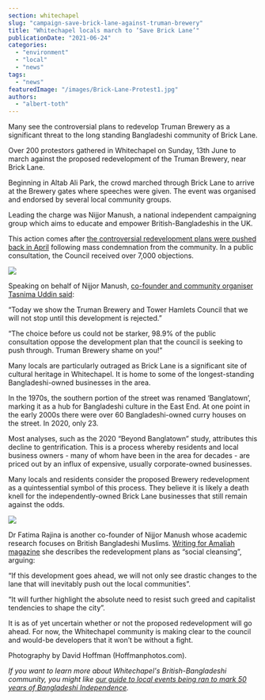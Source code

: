 ```yaml
---
section: whitechapel
slug: "campaign-save-brick-lane-against-truman-brewery"
title: "Whitechapel locals march to ‘Save Brick Lane’"
publicationDate: "2021-06-24"
categories: 
  - "environment"
  - "local"
  - "news"
tags: 
  - "news"
featuredImage: "/images/Brick-Lane-Protest1.jpg"
authors: 
  - "albert-toth"
---
```


Many see the controversial plans to redevelop Truman Brewery as a significant threat to the long standing Bangladeshi community of Brick Lane.

Over 200 protestors gathered in Whitechapel on Sunday, 13th June to march against the proposed redevelopment of the Truman Brewery, near Brick Lane.

Beginning in Altab Ali Park, the crowd marched through Brick Lane to arrive at the Brewery gates where speeches were given. The event was organised and endorsed by several local community groups.

Leading the charge was Nijjor Manush, a national independent campaigning group which aims to educate and empower British-Bangladeshis in the UK.

This action comes after [the controversial redevelopment plans were pushed back in April](https://www.eastlondonadvertiser.co.uk/news/local-council/decision-on-old-truman-brewery-site-future-deferred-7929394) following mass condemnation from the community. In a public consultation, the Council received over 7,000 objections.

![](/images/Brick-Lane-Protest3-1024x683.jpg)

Speaking on behalf of Nijjor Manush, [co-founder and community organiser Tasnima Uddin said](https://spitalfieldslife.com/2021/06/14/the-save-brick-lane-march/):

“Today we show the Truman Brewery and Tower Hamlets Council that we will not stop until this development is rejected.”

“The choice before us could not be starker, 98.9% of the public consultation oppose the development plan that the council is seeking to push through. Truman Brewery shame on you!”

Many locals are particularly outraged as Brick Lane is a significant site of cultural heritage in Whitechapel. It is home to some of the longest-standing Bangladeshi-owned businesses in the area.

In the 1970s, the southern portion of the street was renamed ‘Banglatown’, marking it as a hub for Bangladeshi culture in the East End. At one point in the early 2000s there were over 60 Bangladeshi-owned curry houses on the street. In 2020, only 23.

Most analyses, such as the 2020 “Beyond Banglatown” study, attributes this decline to gentrification. This is a process whereby residents and local business owners - many of whom have been in the area for decades - are priced out by an influx of expensive, usually corporate-owned businesses.

Many locals and residents consider the proposed Brewery redevelopment as a quintessential symbol of this process. They believe it is likely a death knell for the independently-owned Brick Lane businesses that still remain against the odds.

![](/images/Brick-Lane-Protest4-1024x683.jpg)

Dr Fatima Rajina is another co-founder of Nijjor Manush whose academic research focuses on British Bangladeshi Muslims. [Writing for Amaliah magazine](https://www.amaliah.com/post/62488/save-brick-lane-campaign) she describes the redevelopment plans as “social cleansing”, arguing:

“If this development goes ahead, we will not only see drastic changes to the lane that will inevitably push out the local communities”.

“It will further highlight the absolute need to resist such greed and capitalist tendencies to shape the city”.

It is as of yet uncertain whether or not the proposed redevelopment will go ahead. For now, the Whitechapel community is making clear to the council and would-be developers that it won’t be without a fight.

Photography by David Hoffman (Hoffmanphotos.com).

_If you want to learn more about Whitechapel's British-Bangladeshi community, you might like [our guide to local events being ran to mark 50 years of Bangladeshi Independence](https://whitechapellondon.co.uk/whitechapel-bangladesh-independence-50-years/)._
